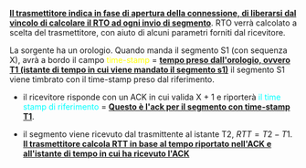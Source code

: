<b><u>Il trasmettitore indica in fase di apertura della connessione, di liberarsi dal vincolo di calcolare il RTO ad ogni invio di segmento</u></b>.
RTO verrà calcolato a scelta del trasmettitore, con aiuto di alcuni parametri forniti dal ricevitore. 

La sorgente ha un orologio. Quando manda il segmento S1 (con sequenza X), avrà a bordo il campo <span style=color:yellow>time-stamp</span> = <b><u>tempo preso dall'orologio, ovvero T1 (istante di tempo in cui viene mandato il segmento s1)</u></b>
  il segmento S1 viene timbrato con il time-stamp preso dal riferimento.

- il ricevitore risponde con un ACK in cui valida X + 1 e riporterà <span style=color:cyan>il time stamp di riferimento</span> = <b><u>Questo è l'ack per il segmento con time-stamp T1</u></b>. 

- il segmento viene ricevuto dal trasmittente al istante T2, $RTT = T2 - T1$. <b><u>Il trasmettitore calcola RTT in base al tempo riportato nell'ACK e all'istante di tempo in cui ha ricevuto l'ACK</u></b>